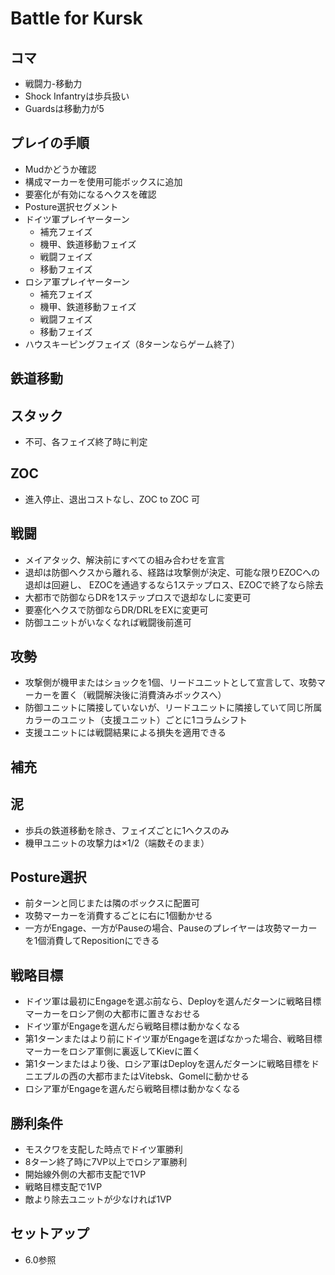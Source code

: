 # Battle for Kursk

## コマ
- 戦闘力-移動力
- Shock Infantryは歩兵扱い
- Guardsは移動力が5

## プレイの手順
- Mudかどうか確認
- 構成マーカーを使用可能ボックスに追加
- 要塞化が有効になるヘクスを確認
- Posture選択セグメント
- ドイツ軍プレイヤーターン
  - 補充フェイズ
  - 機甲、鉄道移動フェイズ
  - 戦闘フェイズ
  - 移動フェイズ
- ロシア軍プレイヤーターン
  - 補充フェイズ
  - 機甲、鉄道移動フェイズ
  - 戦闘フェイズ
  - 移動フェイズ
- ハウスキーピングフェイズ（8ターンならゲーム終了）

## 鉄道移動

## スタック
- 不可、各フェイズ終了時に判定

## ZOC
- 進入停止、退出コストなし、ZOC to ZOC 可

## 戦闘
- メイアタック、解決前にすべての組み合わせを宣言
- 退却は防御ヘクスから離れる、経路は攻撃側が決定、可能な限りEZOCへの退却は回避し、
EZOCを通過するなら1ステップロス、EZOCで終了なら除去
- 大都市で防御ならDRを1ステップロスで退却なしに変更可
- 要塞化ヘクスで防御ならDR/DRLをEXに変更可
- 防御ユニットがいなくなれば戦闘後前進可

## 攻勢
- 攻撃側が機甲またはショックを1個、リードユニットとして宣言して、攻勢マーカーを置く（戦闘解決後に消費済みボックスへ）
- 防御ユニットに隣接していないが、リードユニットに隣接していて同じ所属カラーのユニット（支援ユニット）ごとに1コラムシフト
- 支援ユニットには戦闘結果による損失を適用できる

## 補充


## 泥
- 歩兵の鉄道移動を除き、フェイズごとに1ヘクスのみ
- 機甲ユニットの攻撃力は×1/2（端数そのまま）

## Posture選択
- 前ターンと同じまたは隣のボックスに配置可
- 攻勢マーカーを消費するごとに右に1個動かせる
- 一方がEngage、一方がPauseの場合、Pauseのプレイヤーは攻勢マーカーを1個消費してRepositionにできる

## 戦略目標

- ドイツ軍は最初にEngageを選ぶ前なら、Deployを選んだターンに戦略目標マーカーをロシア側の大都市に置きなおせる
- ドイツ軍がEngageを選んだら戦略目標は動かなくなる
- 第1ターンまたはより前にドイツ軍がEngageを選ばなかった場合、戦略目標マーカーをロシア軍側に裏返してKievに置く
- 第1ターンまたはより後、ロシア軍はDeployを選んだターンに戦略目標をドニエプルの西の大都市またはVitebsk、Gomelに動かせる
- ロシア軍がEngageを選んだら戦略目標は動かなくなる

## 勝利条件
- モスクワを支配した時点でドイツ軍勝利
- 8ターン終了時に7VP以上でロシア軍勝利
- 開始線外側の大都市支配で1VP
- 戦略目標支配で1VP
- 敵より除去ユニットが少なければ1VP

## セットアップ
- 6.0参照
